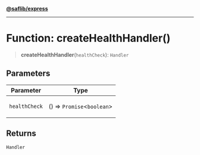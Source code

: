 [**@saflib/express**](../../index.md)

***

# Function: createHealthHandler()

> **createHealthHandler**(`healthCheck`): `Handler`

## Parameters

<table>
<thead>
<tr>
<th>Parameter</th>
<th>Type</th>
</tr>
</thead>
<tbody>
<tr>
<td>

`healthCheck`

</td>
<td>

() => `Promise`\<`boolean`\>

</td>
</tr>
</tbody>
</table>

## Returns

`Handler`
